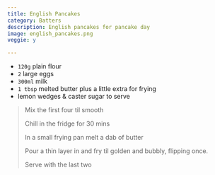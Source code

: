 ```yaml
---
title: English Pancakes 
category: Batters
description: English pancakes for pancake day
image: english_pancakes.png
veggie: y

--- 
```

* `120g` plain flour
* `2` large eggs
* `300ml` milk
* `1 tbsp` melted butter plus a little extra for frying
* lemon wedges & caster sugar to serve
 
> Mix the first four til smooth
>
> Chill in the fridge for 30 mins
>
> In a small frying pan melt a dab of butter
>
> Pour a thin layer in and fry til golden and bubbly, flipping once.
>
> Serve with the last two
